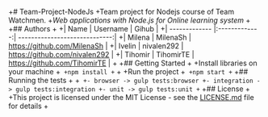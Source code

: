 +# Team-Project-NodeJs
 +Team project for Nodejs course of Team Watchmen.
 +_Web applications with Node.js for Online learning system_
 +
 +## Authors
 +
 +|     Name      |   Username    |           Gihub               |
 +| ------------- |:-------------:| -----------------------------:|
 +| Milena        | MilenaSh      | https://github.com/MilenaSh   |
 +| Ivelin        | nivalen292    | https://github.com/nivalen292 |
 +| Tihomir       | TihomirTE     | https://github.com/TihomirTE  |
 +
 +## Getting Started
 +
 +Install libraries on your machine
 +```
 +npm install
 +```
 +
 +Run the project
 +```
 +npm start
 +```
 +## Running the tests
 +
 +```
 +- browser -> gulp tests:browser
 +- integration -> gulp tests:integration
 +- unit -> gulp tests:unit
 +```
 +## License
 +
 +This project is licensed under the MIT License - see the [LICENSE.md](LICENSE.md) file for details
 +





